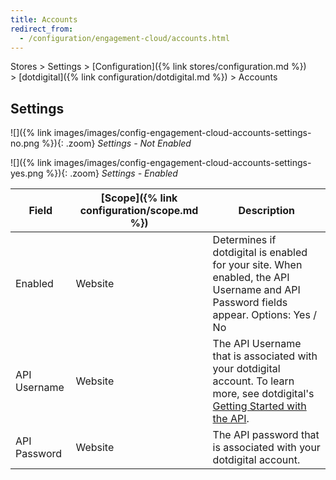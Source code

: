 ```yaml
---
title: Accounts
redirect_from:
  - /configuration/engagement-cloud/accounts.html
---
```


Stores > Settings > [Configuration]({% link stores/configuration.md %}) > [dotdigital]({% link configuration/dotdigital.md %}) > Accounts

## Settings

![]({% link images/images/config-engagement-cloud-accounts-settings-no.png %}){: .zoom}
_Settings - Not Enabled_

![]({% link images/images/config-engagement-cloud-accounts-settings-yes.png %}){: .zoom}
_Settings - Enabled_

|Field|[Scope]({% link configuration/scope.md %})|Description|
|--- |--- |--- |
|Enabled|Website|Determines if dotdigital is enabled for your site. When enabled, the API Username and API Password fields appear. Options: Yes / No|
|API Username|Website|The API Username that is associated with your dotdigital account. To learn more, see dotdigital's [Getting Started with the API](https://developer.dotdigital.com/docs/getting-started-with-the-api/).|
|API Password|Website|The API password that is associated with your dotdigital account.|
